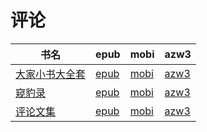 # 评论

| 书名 | epub | mobi | azw3 |
| --- | --- | --- | --- |
| [大家小书大全套](http://ct.dalanmei.com/f/31084289-572121243-3ea939) | [epub](http://ct.dalanmei.com/f/31084289-572121243-3ea939) | [mobi](http://ct.dalanmei.com/f/31084289-571638301-e53f57) | [azw3](http://ct.dalanmei.com/f/31084289-572182864-584e79) |
| [窥豹录](http://ct.dalanmei.com/f/31084289-571916046-2f3afc) | [epub](http://ct.dalanmei.com/f/31084289-571916046-2f3afc) | [mobi](http://ct.dalanmei.com/f/31084289-571557655-a336c6) | [azw3](http://ct.dalanmei.com/f/31084289-572203832-1ffa39) |
| [评论文集](http://ct.dalanmei.com/f/31084289-571919706-91f321) | [epub](http://ct.dalanmei.com/f/31084289-571919706-91f321) | [mobi](http://ct.dalanmei.com/f/31084289-571559001-aabaaf) | [azw3](http://ct.dalanmei.com/f/31084289-572211410-ac196f) |
